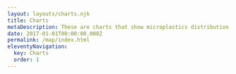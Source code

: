 ```yaml
---
layout: layouts/charts.njk
title: Charts
metaDescription: These are charts that show microplastics distribution and frequency.
date: 2017-01-01T00:00:00.000Z
permalink: /map/index.html
eleventyNavigation:
  key: Charts
  order: 1
---
```

